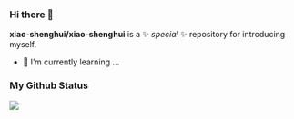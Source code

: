 ### Hi there 👋
**xiao-shenghui/xiao-shenghui** is a ✨ _special_ ✨ repository for introducing myself.
- 🌱 I’m currently learning ...

### My Github Status
<img src="https://github-readme-stats.vercel.app/api?username=xiao-shenghui&show_icons=true&text_color=333&bg_color=fff&hide_title=true">
